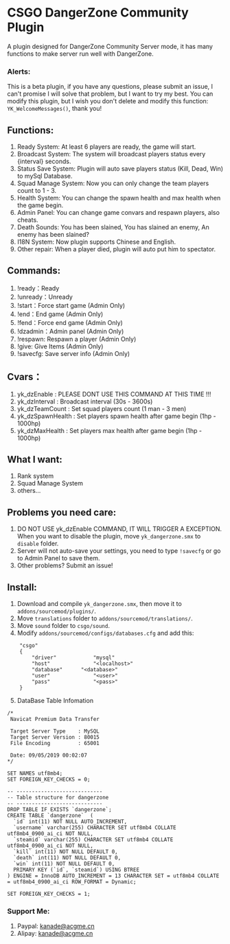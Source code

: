 # CSGO DangerZone Community Plugin
A plugin designed for DangerZone Community Server mode, it has many functions to make server run well with DangerZone.

### Alerts:
This is a beta plugin, if you have any questions, please submit an issue, I can't promise I will solve that problem, but I want to try my best.
You can modify this plugin, but I wish you don't delete and modify this function: `YK_WelcomeMessages()`, thank you!

## Functions:

1. Ready System: At least 6 players are ready, the game will start.
2. Broadcast System: The system will broadcast players status every {interval} seconds.
3. Status Save System: Plugin will auto save players status (Kill, Dead, Win) to mySql Database.
4. Squad Manage System: Now you can only change the team players count to 1 - 3.
5. Health System: You can change the spawn health and max health when the game begin.
6. Admin Panel: You can change game convars and respawn players, also cheats.
7. Death Sounds: You has been slained, You has slained an enemy, An enemy has been slained?
8. I18N System: Now plugin supports Chinese and English.
9. Other repair: When a player died, plugin will auto put him to spectator.

## Commands:

1. !ready：Ready
2. !unready：Unready
3. !start：Force start game (Admin Only)
4. !end：End game (Admin Only)
5. !fend：Force end game (Admin Only)
6. !dzadmin：Admin panel (Admin Only)
7. !respawn: Respawn a player (Admin Only)
8. !give: Give Items (Admin Only)
9. !savecfg: Save server info (Admin Only)

## Cvars：

1. yk_dzEnable : PLEASE DONT USE THIS COMMAND AT THIS TIME !!!
2. yk_dzInterval : Broadcast interval (30s - 3600s)
3. yk_dzTeamCount : Set squad players count (1 man - 3 men)
4. yk_dzSpawnHealth : Set players spawn health after game begin (1hp - 1000hp)
5. yk_dzMaxHealth : Set players max health after game begin (1hp - 1000hp)

## What I want:

1. Rank system
2. Squad Manage System
3. others...

## Problems you need care:

1. DO NOT USE yk_dzEnable COMMAND, IT WILL TRIGGER A EXCEPTION. When you want to disable the plugin, move `yk_dangerzone.smx` to `disable` folder.
2. Server will not auto-save your settings, you need to type `!savecfg` or go to Admin Panel to save them.
3. Other problems? Submit an issue!

## Install:

1. Download and compile `yk_dangerzone.smx`, then move it to `addons/sourcemod/plugins/`.
2. Move `translations` folder to `addons/sourcemod/translations/`.
3. Move `sound` folder to `csgo/sound`.
4. Modify `addons/sourcemod/configs/databases.cfg` and add this:
```
	"csgo"
	{
		"driver"			"mysql"
		"host"				"<localhost>"
		"database"		"<database>"
		"user"				"<user>"
		"pass"				"<pass>"
	}
```
5. DataBase Table Infomation
```
/*
 Navicat Premium Data Transfer

 Target Server Type    : MySQL
 Target Server Version : 80015
 File Encoding         : 65001

 Date: 09/05/2019 00:02:07
*/

SET NAMES utf8mb4;
SET FOREIGN_KEY_CHECKS = 0;

-- ----------------------------
-- Table structure for dangerzone
-- ----------------------------
DROP TABLE IF EXISTS `dangerzone`;
CREATE TABLE `dangerzone`  (
  `id` int(11) NOT NULL AUTO_INCREMENT,
  `username` varchar(255) CHARACTER SET utf8mb4 COLLATE utf8mb4_0900_ai_ci NOT NULL,
  `steamid` varchar(255) CHARACTER SET utf8mb4 COLLATE utf8mb4_0900_ai_ci NOT NULL,
  `kill` int(11) NOT NULL DEFAULT 0,
  `death` int(11) NOT NULL DEFAULT 0,
  `win` int(11) NOT NULL DEFAULT 0,
  PRIMARY KEY (`id`, `steamid`) USING BTREE
) ENGINE = InnoDB AUTO_INCREMENT = 13 CHARACTER SET = utf8mb4 COLLATE = utf8mb4_0900_ai_ci ROW_FORMAT = Dynamic;

SET FOREIGN_KEY_CHECKS = 1;
```

### Support Me:
1. Paypal: kanade@acgme.cn
2. Alipay: kanade@acgme.cn